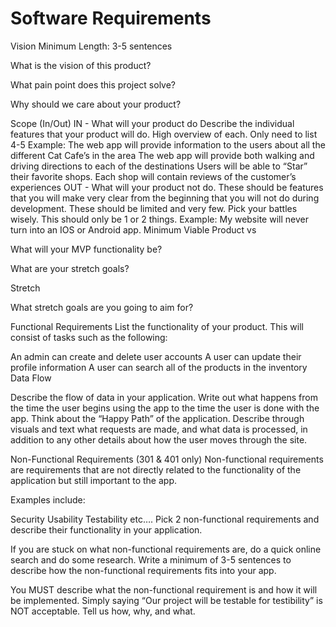 # Software Requirements

Vision
Minimum Length: 3-5 sentences

What is the vision of this product?

What pain point does this project solve?

Why should we care about your product?

Scope (In/Out)
IN - What will your product do
Describe the individual features that your product will do.
High overview of each. Only need to list 4-5
Example:
The web app will provide information to the users about all the different Cat Cafe’s in the area
The web app will provide both walking and driving directions to each of the destinations
Users will be able to “Star” their favorite shops.
Each shop will contain reviews of the customer’s experiences
OUT - What will your product not do.
These should be features that you will make very clear from the beginning that you will not do during development. These should be limited and very few. Pick your battles wisely. This should only be 1 or 2 things. Example: My website will never turn into an IOS or Android app.
Minimum Viable Product vs

What will your MVP functionality be?

What are your stretch goals?

Stretch

What stretch goals are you going to aim for?

Functional Requirements
List the functionality of your product. This will consist of tasks such as the following:

An admin can create and delete user accounts
A user can update their profile information
A user can search all of the products in the inventory
Data Flow

Describe the flow of data in your application. Write out what happens from the time the user begins using the app to the time the user is done with the app. Think about the “Happy Path” of the application. Describe through visuals and text what requests are made, and what data is processed, in addition to any other details about how the user moves through the site.

Non-Functional Requirements (301 & 401 only)
Non-functional requirements are requirements that are not directly related to the functionality of the application but still important to the app.

Examples include:

Security
Usability
Testability
etc….
Pick 2 non-functional requirements and describe their functionality in your application.

If you are stuck on what non-functional requirements are, do a quick online search and do some research. Write a minimum of 3-5 sentences to describe how the non-functional requirements fits into your app.

You MUST describe what the non-functional requirement is and how it will be implemented. Simply saying “Our project will be testable for testibility” is NOT acceptable. Tell us how, why, and what.

